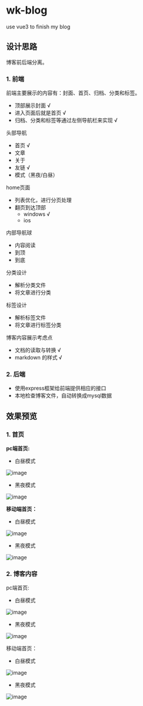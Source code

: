 # wk-blog
use vue3 to finish my blog

## 设计思路

博客前后端分离。

### 1. 前端

前端主要展示的内容有：封面、首页、归档、分类和标签。
- 顶部展示封面 √
- 进入页面后就是首页 √
- 归档、分类和标签等通过左侧导航栏来实现 √

头部导航
- 首页 √
- 文章
- 关于
- 友链 √
- 模式（黑夜/白昼）

home页面
- 列表优化，进行分页处理
- 翻页到达顶部
  - windows √
  - ios

内部导航球
- 内容阅读
- 到顶
- 到底

分类设计
- 解析分类文件
- 将文章进行分类

标签设计
- 解析标签文件
- 将文章进行标签分类

博客内容展示考虑点
- 文档的读取与转换 √
- markdown 的样式 √

### 2. 后端

- 使用express框架给前端提供相应的接口
- 本地检查博客文件，自动转换成mysql数据

## 效果预览

### 1. 首页
**pc端首页:**

- 白昼模式

![image](https://user-images.githubusercontent.com/62100025/147407630-bbc2b567-5f5f-44b2-bdb3-7c05ccfc0279.png)


- 黑夜模式

![image](https://user-images.githubusercontent.com/62100025/147407697-2e8b4fe0-002e-4842-8db5-c7a3c9e21619.png)

**移动端首页：**

- 白昼模式

![image](https://user-images.githubusercontent.com/62100025/147407751-85eec55a-57bb-4339-8c30-85cd36403845.png)

- 黑夜模式

![image](https://user-images.githubusercontent.com/62100025/147407765-ebdfb5cf-2dbe-44c3-bb01-f1a346e30218.png)

### 2. 博客内容

pc端首页:

- 白昼模式

![image](https://user-images.githubusercontent.com/62100025/147316151-e319e40c-a0bf-418e-914c-8a35ad01e534.png)

- 黑夜模式

![image](https://user-images.githubusercontent.com/62100025/147407814-5c9148d0-a492-4130-8b34-f35472a10de3.png)


移动端首页：

- 白昼模式

![image](https://user-images.githubusercontent.com/62100025/147316178-3de62062-a953-43f8-8ae0-e3e83d82dec6.png)

- 黑夜模式

![image](https://user-images.githubusercontent.com/62100025/147407836-df5d9453-de0e-40af-9064-d0d9ea077aa8.png)

